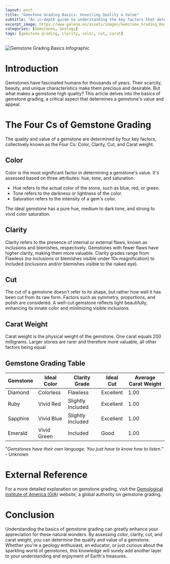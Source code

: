 ```yaml
---
layout: post
title: "Gemstone Grading Basics: Unveiling Quality & Value"
subtitle: "An in-depth guide to understanding the key factors that determine the quality and value of gemstones."
excerpt_image: https://www.galena.es/assets/images/Gemstone_Grading_Basics.png
categories: [Gemstones, Geology]
tags: [gemstone grading, clarity, color, cut, carat]
---
```


![Gemstone Grading Basics Infographic](https://www.galena.es/assets/images/Gemstone_Grading_Basics.png "Infographic illustrating the key factors of gemstone grading, including color, clarity, cut, and carat weight, designed for geology enthusiasts and educators.")

# Introduction
Gemstones have fascinated humans for thousands of years. Their scarcity, beauty, and unique characteristics make them precious and desirable. But what makes a gemstone high quality? This article delves into the basics of gemstone grading, a critical aspect that determines a gemstone's value and appeal.

# The Four Cs of Gemstone Grading
The quality and value of a gemstone are determined by four key factors, collectively known as the Four Cs: Color, Clarity, Cut, and Carat weight.

## Color
Color is the most significant factor in determining a gemstone's value. It's assessed based on three attributes: hue, tone, and saturation. 

- Hue refers to the actual color of the stone, such as blue, red, or green.
- Tone refers to the darkness or lightness of the color.
- Saturation refers to the intensity of a gem's color.

The ideal gemstone has a pure hue, medium to dark tone, and strong to vivid color saturation.

## Clarity
Clarity refers to the presence of internal or external flaws, known as inclusions and blemishes, respectively. Gemstones with fewer flaws have higher clarity, making them more valuable. Clarity grades range from Flawless (no inclusions or blemishes visible under 10x magnification) to Included (inclusions and/or blemishes visible to the naked eye).

## Cut
The cut of a gemstone doesn't refer to its shape, but rather how well it has been cut from its raw form. Factors such as symmetry, proportions, and polish are considered. A well-cut gemstone reflects light beautifully, enhancing its innate color and minimizing visible inclusions.

## Carat Weight
Carat weight is the physical weight of the gemstone. One carat equals 200 milligrams. Larger stones are rarer and therefore more valuable, all other factors being equal.

## Gemstone Grading Table

| Gemstone | Ideal Color | Clarity Grade | Ideal Cut | Average Carat Weight |
| -------- | ----------- | ------------- | --------- | -------------------- |
| Diamond  | Colorless   | Flawless      | Excellent | 1.00                |
| Ruby     | Vivid Red   | Slightly Included | Excellent | 1.00                |
| Sapphire | Vivid Blue  | Slightly Included | Excellent | 1.00                |
| Emerald  | Vivid Green | Included     | Good      | 1.00                |

"_Gemstones have their own language. You just have to know how to listen._" - Unknown

# External Reference
For a more detailed explanation on gemstone grading, visit the [Gemological Institute of America (GIA)](https://www.gia.edu/gemstone-guide-4cs) website, a global authority on gemstone grading.

# Conclusion
Understanding the basics of gemstone grading can greatly enhance your appreciation for these natural wonders. By assessing color, clarity, cut, and carat weight, you can determine the quality and value of a gemstone. Whether you're a geology enthusiast, an educator, or just curious about the sparkling world of gemstones, this knowledge will surely add another layer to your understanding and enjoyment of Earth's treasures.